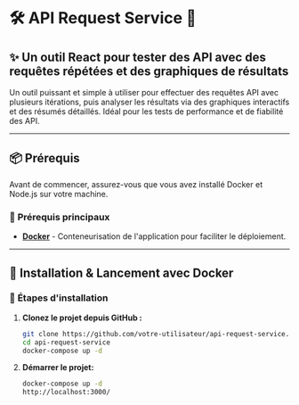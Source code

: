 # 🛠️ **API Request Service** 🚀

## ✨ **Un outil React pour tester des API avec des requêtes répétées et des graphiques de résultats**

Un outil puissant et simple à utiliser pour effectuer des requêtes API avec plusieurs itérations, puis analyser les résultats via des graphiques interactifs et des résumés détaillés. Idéal pour les tests de performance et de fiabilité des API.

---

## 📦 **Prérequis**

Avant de commencer, assurez-vous que vous avez installé Docker et Node.js sur votre machine.

### 📍 **Prérequis principaux**

- **[Docker](https://www.docker.com/)** - Conteneurisation de l'application pour faciliter le déploiement.

---

## 🚀 **Installation & Lancement avec Docker**

### 🔧 **Étapes d'installation**

1. **Clonez le projet depuis GitHub :**

   ```bash
   git clone https://github.com/votre-utilisateur/api-request-service.git
   cd api-request-service
   docker-compose up -d
    ```
2. **Démarrer le projet:**

   ```bash
   docker-compose up -d
   http://localhost:3000/
    ```
